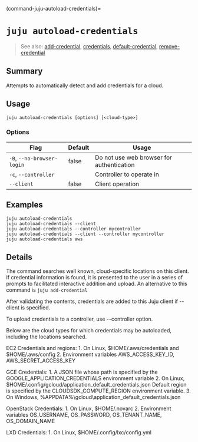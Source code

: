 (command-juju-autoload-credentials)=
# `juju autoload-credentials`
> See also: [add-credential](#add-credential), [credentials](#credentials), [default-credential](#default-credential), [remove-credential](#remove-credential)

## Summary
Attempts to automatically detect and add credentials for a cloud.

## Usage
```juju autoload-credentials [options] [<cloud-type>]```

### Options
| Flag | Default | Usage |
| --- | --- | --- |
| `-B`, `--no-browser-login` | false | Do not use web browser for authentication |
| `-c`, `--controller` |  | Controller to operate in |
| `--client` | false | Client operation |

## Examples

    juju autoload-credentials
    juju autoload-credentials --client
    juju autoload-credentials --controller mycontroller
    juju autoload-credentials --client --controller mycontroller
    juju autoload-credentials aws


## Details

The command searches well known, cloud-specific locations on this client.
If credential information is found, it is presented to the user
in a series of prompts to facilitated interactive addition and upload.
An alternative to this command is `juju add-credential`

After validating the contents, credentials are added to
this Juju client if --client is specified.

To upload credentials to a controller, use --controller option. 

Below are the cloud types for which credentials may be autoloaded,
including the locations searched.

EC2
  Credentials and regions:
    1. On Linux, $HOME/.aws/credentials and $HOME/.aws/config
    2. Environment variables AWS_ACCESS_KEY_ID, AWS_SECRET_ACCESS_KEY

GCE
  Credentials:
    1. A JSON file whose path is specified by the
       GOOGLE_APPLICATION_CREDENTIALS environment variable
    2. On Linux, $HOME/.config/gcloud/application_default_credentials.json
       Default region is specified by the CLOUDSDK_COMPUTE_REGION environment
       variable.
    3. On Windows, %APPDATA%\gcloud\application_default_credentials.json

OpenStack
  Credentials:
    1. On Linux, $HOME/.novarc
    2. Environment variables OS_USERNAME, OS_PASSWORD, OS_TENANT_NAME,
	   OS_DOMAIN_NAME

LXD
  Credentials:
    1. On Linux, $HOME/.config/lxc/config.yml